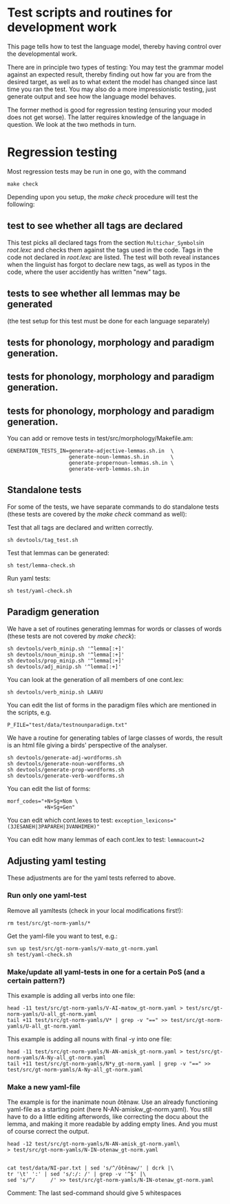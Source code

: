 # Test scripts and routines for development work

This page tells how to test the language model, thereby having control over the developmental work.

There are in principle two types of testing: You may test the grammar model against an expected result, thereby finding out how far you are from the desired target, as well as to what extent the model has changed since last time you ran the test. You may also do a more impressionistic testing, just generate output and see how the language model behaves.

The former method is good for regression testing (ensuring your moded does not get worse). The latter requires knowledge of the language in question. We look at the two methods in turn.


# Regression testing

Most regression tests may be run in one go, with the command

`make check`

Depending upon you setup, the *make check* procedure will test the following:

## test to see whether all tags are declared
This test picks all declared tags from the section `Multichar_Symbols`in *root.lexc* and checks them against the tags used in the code. Tags in the code not declared in *root.lexc* are listed. The test will both reveal instances when the linguist has forgot to declare new tags, as well as typos in the code, where the user accidently has written "new" tags.

## tests to see whether all lemmas may be generated
(the test setup for this test must be done for each language separately)

## tests for phonology, morphology and paradigm generation.
## tests for phonology, morphology and paradigm generation.
## tests for phonology, morphology and paradigm generation.


You can add or remove tests in test/src/morphology/Makefile.am:  


```
GENERATION_TESTS_IN=generate-adjective-lemmas.sh.in  \
                    generate-noun-lemmas.sh.in       \
                    generate-propernoun-lemmas.sh.in \
                    generate-verb-lemmas.sh.in
```



## Standalone tests


For some of the tests, we have separate commands to do standalone tests (these tests are covered by the *make check* command as well):

Test that all tags are declared and written correctly.

```sh devtools/tag_test.sh```

Test that lemmas can be generated:

```sh test/lemma-check.sh```


Run yaml tests:

```sh test/yaml-check.sh```


## Paradigm generation

We have a set of routines generating lemmas for words or classes of words (these tests are not covered by *make check*):

```
sh devtools/verb_minip.sh '^lemma[:+]'
sh devtools/noun_minip.sh '^lemma[:+]'
sh devtools/prop_minip.sh '^lemma[:+]'
sh devtools/adj_minip.sh '^lemma[:+]'
```

You can look at the generation of all members of one cont.lex:

```sh devtools/verb_minip.sh LAAVU ```


You can edit the list of forms in the paradigm files which are mentioned in the scripts, e.g.


```P_FILE="test/data/testnounparadigm.txt"```

We have a routine for generating tables of large classes of words, the result is an html file giving a birds' perspective of the analyser.


```
sh devtools/generate-adj-wordforms.sh
sh devtools/generate-noun-wordforms.sh
sh devtools/generate-prop-wordforms.sh
sh devtools/generate-verb-wordforms.sh
```


You can edit the list of forms:
```
morf_codes="+N+Sg+Nom \
            +N+Sg+Gen"
```


You can edit which cont.lexes to test:
```exception_lexicons="(3JESANEH|3PAPAREH|3VANHIMEH)"```


You can edit how many lemmas of each cont.lex to test:
```lemmacount=2```


## Adjusting yaml testing
These adjustments are for the yaml tests referred to above.

### Run only one yaml-test
Remove all yamltests (check in your local modifications first!):

```
rm test/src/gt-norm-yamls/*
```
Get the yaml-file you want to test, e.g.:

```
svn up test/src/gt-norm-yamls/V-mato_gt-norm.yaml
sh test/yaml-check.sh
```

### Make/update all yaml-tests in one for a certain PoS (and a certain pattern?)
This example is adding all verbs into one file:

```
head -11 test/src/gt-norm-yamls/V-AI-matow_gt-norm.yaml > test/src/gt-norm-yamls/U-all_gt-norm.yaml
tail +11 test/src/gt-norm-yamls/V* | grep -v "==" >> test/src/gt-norm-yamls/U-all_gt-norm.yaml
```


This example is adding all nouns with final -y into one file:

```
head -11 test/src/gt-norm-yamls/N-AN-amisk_gt-norm.yaml > test/src/gt-norm-yamls/A-Ny-all_gt-norm.yaml
tail +11 test/src/gt-norm-yamls/N*y_gt-norm.yaml | grep -v "==" >>  test/src/gt-norm-yamls/A-Ny-all_gt-norm.yaml
```

###  Make a new yaml-file
The example is for the inanimate noun ôtênaw. Use an already functioning yaml-file as a starting point (here N-AN-amiskw_gt-norm.yaml). You still have to do a little editing afterwords, like correcting the docu about the lemma, and making it more readable by adding empty lines. And you must of course correct the output.


```
head -12 test/src/gt-norm-yamls/N-AN-amisk_gt-norm.yaml\
> test/src/gt-norm-yamls/N-IN-otenaw_gt-norm.yaml


cat test/data/NI-par.txt | sed 's/^/ôtênaw/' | dcrk |\
tr '\t' ':' | sed 's/:/: /' | grep -v '^$' |\
sed 's/^/     /' >> test/src/gt-norm-yamls/N-IN-otenaw_gt-norm.yaml
```


Comment: The last sed-command should give 5 whitespaces
